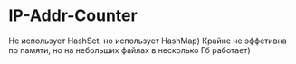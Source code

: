 # IP-Addr-Counter
Не использует HashSet, но использует HashMap) Крайне не эффетивна по памяти, но на небольших файлах в несколько Гб работает)
